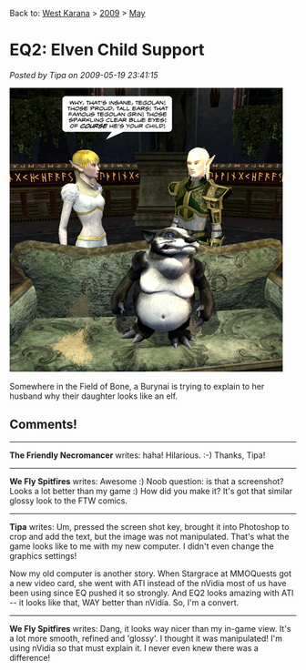 Back to: [West Karana](/posts/westkarana.md) > [2009](/posts/2009/westkarana.md) > [May](./westkarana.md)
# EQ2: Elven Child Support

*Posted by Tipa on 2009-05-19 23:41:15*

![Give everyone in Kunark a Burynai and what do you THINK happens next?](../../../uploads/2009/05/elvenchildcustody.jpg "Give everyone in Kunark a Burynai and what do you THINK happens next?")

Somewhere in the Field of Bone, a Burynai is trying to explain to her husband why their daughter looks like an elf.

## Comments!

---

**The Friendly Necromancer** writes: haha! Hilarious. :-) Thanks, Tipa!

---

**We Fly Spitfires** writes: Awesome :) Noob question: is that a screenshot? Looks a lot better than my game :) How did you make it? It's got that similar glossy look to the FTW comics.

---

**Tipa** writes: Um, pressed the screen shot key, brought it into Photoshop to crop and add the text, but the image was not manipulated. That's what the game looks like to me with my new computer. I didn't even change the graphics settings!

Now my old computer is another story. When Stargrace at MMOQuests got a new video card, she went with ATI instead of the nVidia most of us have been using since EQ pushed it so strongly. And EQ2 looks amazing with ATI -- it looks like that, WAY better than nVidia. So, I'm a convert.

---

**We Fly Spitfires** writes: Dang, it looks way nicer than my in-game view. It's a lot more smooth, refined and 'glossy'. I thought it was manipulated! I'm using nVidia so that must explain it. I never even knew there was a difference!

